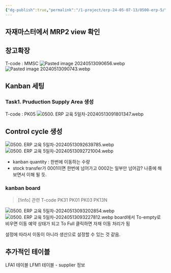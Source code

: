 ```yaml
---
{"dg-publish":true,"permalink":"/1-project/erp-24-05-07-13/0500-erp-5/"}
---
```



## 자재마스터에서 MRP2 view 확인

## 창고확장
T-code : MMSC
![Pasted image 20240513090656.webp](/img/user/assets/Pasted%20image%2020240513090656.webp)
![Pasted image 20240513090743.webp](/img/user/assets/Pasted%20image%2020240513090743.webp)

## Kanban 세팅

### Task1. Pruduction Supply Area 생성
  T-code : PK05
  ![0500. ERP 교육 5일차-20240513091801347.webp](/img/user/assets/0500.%20ERP%20%EA%B5%90%EC%9C%A1%205%EC%9D%BC%EC%B0%A8-20240513091801347.webp)
## Control cycle 생성
![0500. ERP 교육 5일차-20240513092639785.webp](/img/user/assets/0500.%20ERP%20%EA%B5%90%EC%9C%A1%205%EC%9D%BC%EC%B0%A8-20240513092639785.webp)
![0500. ERP 교육 5일차-20240513092721004.webp](/img/user/assets/0500.%20ERP%20%EA%B5%90%EC%9C%A1%205%EC%9D%BC%EC%B0%A8-20240513092721004.webp)
- kanban quantity : 한번에 이동하는 수량
- stock transfer가 0001이면 한번에 넘어가고 0002는 일부만 넘어감? 나중에 해보면서 이해 될 듯.

### kanban board
>[!info] 관련 T-code
PK31
PK01
PK03
PK13N

![0500. ERP 교육 5일차-20240513093202854.webp](/img/user/assets/0500.%20ERP%20%EA%B5%90%EC%9C%A1%205%EC%9D%BC%EC%B0%A8-20240513093202854.webp)
![0500. ERP 교육 5일차-20240513093227812.webp](/img/user/assets/0500.%20ERP%20%EA%B5%90%EC%9C%A1%205%EC%9D%BC%EC%B0%A8-20240513093227812.webp)
board에서 To-empty로 비우면 이동 예약 상태가 되고
To Full 클릭하면 자재 이동 처리가 됨

설정에 따라서 이동이 아니라 생산으로 설정할 수 있는 것 같음.

## 추가적인 테이블
LFA1 테이블
LFM1 테이블 - supplier 정보
